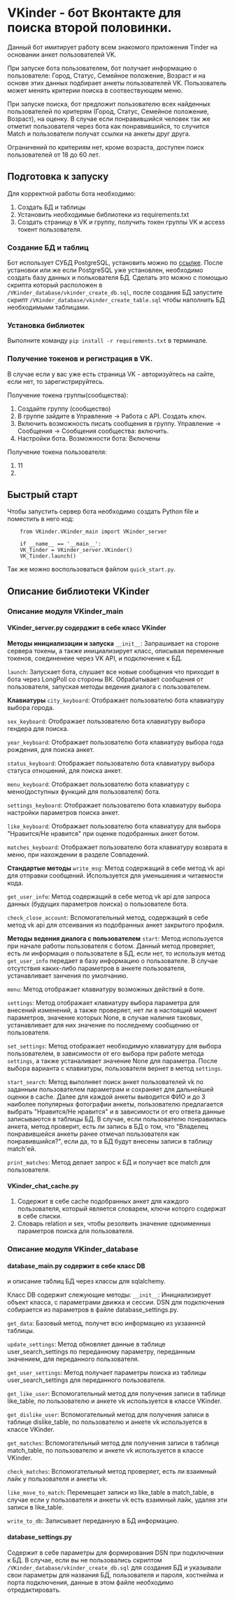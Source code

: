 # VKinder - бот Вконтакте для поиска второй половинки.
Данный бот имитирует работу всем знакомого приложения Tinder на основании анкет пользователей VK.

При запуске бота пользователем, бот получает информацию о пользователе: Город, Статус, Семейное положение, Возраст и на основе этих данных подбирает анкеты пользователей VK. Пользователь может менять критерии поиска в соотвествующем меню.

При запуске поиска, бот предложит пользователю всех найденных пользователей по критерям (Город, Статус, Семейное положение, Возраст), на оценку. В случае если понравившийся человек так же отметит пользователя через бота как понравившийся, то случится Match и пользователи получат ссылки на анкеты друг друга.

Ограничений по критериям нет, кроме возраста, доступен поиск пользователей от 18 до 60 лет.

## Подготовка к запуску
Для корректной работы бота необходимо:
1. Создать БД и таблицы
2. Установить необходимые библиотеки из requirements.txt
3. Создать страницу в VK и группу, получить токен группы VK и access токент пользователя.

### Создание БД и таблиц
Бот использует CУБД PostgreSQL, установить можно по [ссылке](https://www.postgresql.org).
После установки или же если PostgreSQL уже установлен, необходимо создать базу данных и польхователя БД.
Сделать это можно с помощью скрипта который расположен в `/VKinder_database/vkinder_create_db.sql`, после создания БД запустите скрипт
`/VKinder_database/vkinder_create_table.sql` чтобы наполнить БД необходимыми таблицами.

### Установка библиотек
Выполните команду `pip install -r requirements.txt` в терминале.

### Получение токенов и регистрация в VK.
В случае если у вас уже есть страница VK - авторизуйтесь на сайте, если нет, то зарегистрируйтесь.

Получение токена группы(сообщества):
1. Создайте группу (сообщество)
2. В группе зайдите в Управление -> Работа с API. Создать ключ.
3. Включить возможность писать сообщения в группу. Управление -> Сообщения -> Сообщения сообщества: включить.
4. Настройки бота. Возможности бота: Включены 

Получение токена пользователя:
1. 11
2. 

## Быстрый старт
Чтобы запустить сервер бота необходимо создать Python file и поместить в него код:

        from VKinder.VKinder_main import VKinder_server
        
        if __name__ == '__main__':
        VK_Tinder = VKinder_server.VKinder()
        VK_Tinder.launch()
        
Так же можно воспользоваться файлом `quick_start.py`.

## Описание библиотеки VKinder

### Описание модуля VKinder_main
#### VKinder_server.py cодерджит в себе класс VKinder

**Методы инициализации и запуска**
`__init__`: Запрашивает на стороне сервера токены, а также инициализирует класс, описывая переменные токенов, соединенеие через VK API, и подключение к БД. 

`launch`: Запускает бота, слушает все новые сообщения что приходит в бота через LongPoll со стороны ВК. Обрабатывает сообщения от пользователя, запуская методы ведения диалога с пользователем.


**Клавиатуры**
`city_keyboard`: Отображает пользователю бота клавиатуру выбора города.

`sex_keyboard`: Отображает пользователю бота клавиатуру выбора гендера для поиска.

`year_keyboard`: Отображает пользователю бота клавиатуру выбора года рождения, для поиска анкет.

`status_keyboard`: Отображает пользователю бота клавиатуру выбора статуса отношений, для поиска анкет.

`menu_keyboard`: Отображает пользователю бота клавиатуру с меню(доступных функций для пользователя) бота.

`settings_keyboard`: Отображает пользователю бота клавиатуру выбора настройки параметров поиска анкет.

`like_keyboard`: Отображает пользователю бота клавиатуру для выбора "Нравится/Не нравится" при оценке подобранных анкет ботом.

`matches_keyboard`: Отображает пользователю бота клавиатуру возврата в меню, при нахождении в разделе Совпадений.


**Стандартые методы**
`write_msg`: Метод содержащий в себе метод vk api для отправки сообщений. Используется для уменьшения и читаемости кода.

`get_user_info`: Метод содержащий в себе метод vk api для запроса данных (будущих параметров поиска) о пользователе бота.

`check_close_account`: Вспомогательный метод, содержащий в себе метод vk api для отсеивания из подобранных анкет закрытого профиля.


**Методы ведения диалога с пользователем**
`start`: Метод используется при начале работы пользователя с ботом. Данный метод проверяет, есть ли информация о пользователе в БД, если нет, то используя метод `get_user_info` передает в базу информацию о пользователе. В случае отсутствия каких-либо параметров в анкете пользователя, устанавливает занчения по умолчанию.

`menu`: Метод отображает клавиатуру возможных действий в боте.

`settings`: Метод отображает клавиатуру выбора параметра для внесений изменений, а также проверяет, нет ли в настоящий момент параметров, значение которых None, в случае наличия таковых, устанавливает для них значение по последнему сообщению от пользователя.

`set_settings`: Метод отображает необходимую клавиатуру для выбора пользователем, в зависимости от его выбора при работе метода `settings`, а также устаналивает значение None для параметра. После выбора варианта с клавиатуры, пользователя вернет в метод `settings`.

`start_search`: Метод выполняет поиск анкет пользователей vk по заданным пользователем параметрам и сохраняет для дальнейшей оценки в cache. Далее для каждой анкеты выводится ФИО и до 3 наиболее популярных фотографии анкеты, пользователю предлагается выбрать "Нравится/Не нравится" и в зависимости от его ответа данные записываются в таблицы БД. В случае, если пользователю понравилась анкета, метод проверит, есть ли запись в БД о том, что "Владелец понравившейся анкеты ранее отмечал пользователя как понравившийся?", если да, то в БД будут внесены записи в таблицу match'ей.

`print_matches`: Метод делает запрос к БД и получает все match для пользователя.

#### VKinder_chat_cache.py
1. Содержит в себе cache подобранных анкет для каждого пользователя, который является словарем, ключи которго содержат в себе списки.
2. Словарь relation и sex, чтобы резолвить значение одноименных параметров поиска для пользователя.

### Описание модуля VKinder_database
#### database_main.py содержит в себе класс DB
и описание таблиц БД через классы для sqlalchemy.

Класс DB содержит слежующие методы:
`__init__`: Инициализирует объект класса, с параметрами движка и сессии. DSN для подключения собирается из параметров в файле database_settings.py.

`get_data`: Базовый метод, получет всю информацию из укзаанной таблицы.

`update_settings`: Метод обновляет данные в таблице user_search_settings по переданному параметру, переданным значением, для переданного пользователя.

`get_user_settings`: Метод получает параметры поиска из таблицы user_search_settings для переданного пользователя.

`get_like_user`: Вспомогательный метод для получения записи в таблице like_table, по пользователю и анкете vk используется в классе VKinder.

`get_dislike_user`: Вспомогательный метод для получения записи в таблице dislike_table, по пользователю и анкете vk используется в классе VKinder.

`get_matches`: Вспомогательный метод для получения записи в таблице match_table, по пользователю и анкете vk используется в классе VKinder.

`check_matches`: Вспомогательный метод проверяет, есть ли взаимный лайк у пользователя и анкеты vk.

`like_move_to_match`: Перемещает записи из like_table в match_table, в случае если у пользователя и анкеты vk есть взаимный лайк, удаляя эти записи в like_table.

`write_to_db`: Записывает переданную в БД информацию. 

#### database_settings.py
Содержит в себе параметры для формирования DSN при подключении к БД. В случае, если вы не пользовались скриптом `/VKinder_database/vkinder_create_db.sql` для создания БД и указывали свои параметры для названия БД, пользователя и пароля, хостнейма и порта подключения, данные в этом файле необходимо отредактировать.
